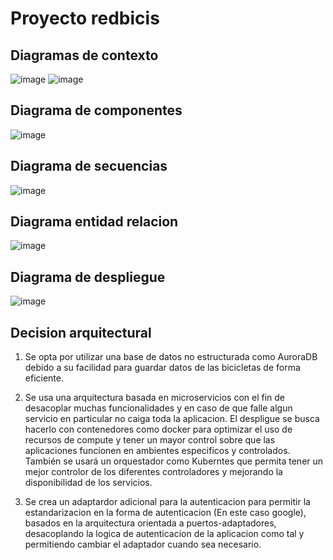 # Proyecto redbicis

## Diagramas de contexto

![image](https://user-images.githubusercontent.com/53226925/234002241-09f5aa2e-a065-4c1f-ae48-61e91cf183e7.png)
![image](https://user-images.githubusercontent.com/53226925/234002327-9b16f22e-78b1-425c-9354-62c3b20d8ecb.png)

## Diagrama de componentes

![image](https://user-images.githubusercontent.com/53226925/236634936-94b0b622-bf10-43f5-8675-33077b0e056d.png)

## Diagrama de secuencias

![image](https://user-images.githubusercontent.com/53226925/233897008-c1327f3e-5c76-46a1-aebc-560e22773ff6.png)

## Diagrama entidad relacion

![image](https://user-images.githubusercontent.com/53226925/233899014-7f52e50f-f59d-49e9-b256-1a2135bd9a47.png)

## Diagrama de despliegue

![image](https://user-images.githubusercontent.com/53226925/236635721-a259d3de-19d2-4ce1-8774-7618f4bd3106.png)

## Decision arquitectural

1. Se opta por utilizar una base de datos no estructurada como AuroraDB debido a su facilidad para guardar datos de las bicicletas de forma eficiente.

2. Se usa una arquitectura basada en microservicios con el fin de desacoplar muchas funcionalidades y en caso de que falle algun servicio en particular no caiga toda la aplicacion. El despligue se busca hacerlo con contenedores como docker para optimizar el uso de recursos de compute y tener un mayor control sobre que las aplicaciones funcionen en ambientes especificos y controlados. También se usará un orquestador como Kuberntes que permita tener un mejor controlor de los diferentes controladores y mejorando la disponibilidad de los servicios.

3. Se crea un adaptardor adicional para la autenticacion para permitir la estandarizacion en la forma de autenticacion (En este caso google), basados en la arquitectura orientada a puertos-adaptadores, desacoplando la logica de autenticacion de la aplicacion como tal y permitiendo cambiar el adaptador cuando sea necesario.
